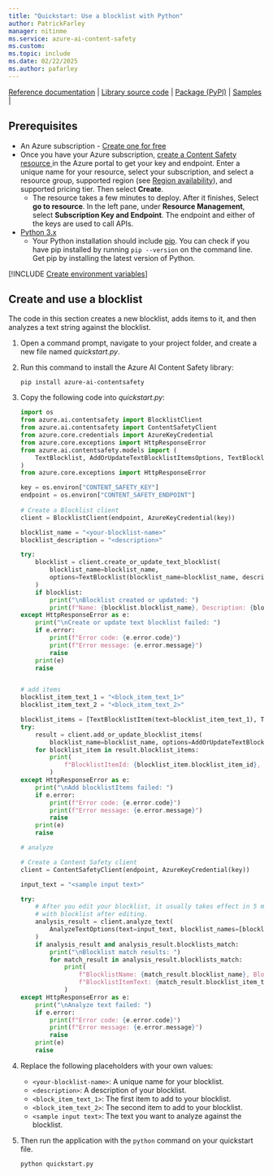 ```yaml
---
title: "Quickstart: Use a blocklist with Python"
author: PatrickFarley
manager: nitinme
ms.service: azure-ai-content-safety
ms.custom:
ms.topic: include
ms.date: 02/22/2025
ms.author: pafarley
---
```


[Reference documentation](https://pypi.org/project/azure-ai-contentsafety/) | [Library source code](https://github.com/Azure/azure-sdk-for-python/tree/main/sdk/contentsafety/azure-ai-contentsafety) | [Package (PyPI)](https://pypi.org/project/azure-ai-contentsafety/) | [Samples](https://github.com/Azure-Samples/AzureAIContentSafety/tree/main/python/1.0.0) |

## Prerequisites

* An Azure subscription - [Create one for free](https://azure.microsoft.com/pricing/purchase-options/azure-account?cid=msft_learn) 
* Once you have your Azure subscription, <a href="https://aka.ms/acs-create"  title="Create a Content Safety resource"  target="_blank">create a Content Safety resource </a> in the Azure portal to get your key and endpoint. Enter a unique name for your resource, select your subscription, and select a resource group, supported region (see [Region availability](/azure/ai-services/content-safety/overview#region-availability)), and supported pricing tier. Then select **Create**.
  * The resource takes a few minutes to deploy. After it finishes, Select **go to resource**. In the left pane, under **Resource Management**, select **Subscription Key and Endpoint**. The endpoint and either of the keys are used to call APIs.
* [Python 3.x](https://www.python.org/)
  * Your Python installation should include [pip](https://pip.pypa.io/en/stable/). You can check if you have pip installed by running `pip --version` on the command line. Get pip by installing the latest version of Python.

[!INCLUDE [Create environment variables](../env-vars.md)]

## Create and use a blocklist

The code in this section creates a new blocklist, adds items to it, and then analyzes a text string against the blocklist.

1. Open a command prompt, navigate to your project folder, and create a new file named *quickstart.py*.
1. Run this command to install the Azure AI Content Safety library:

    ```console
    pip install azure-ai-contentsafety
    ```

1. Copy the following code into *quickstart.py*:

    ```python
    import os
    from azure.ai.contentsafety import BlocklistClient
    from azure.ai.contentsafety import ContentSafetyClient
    from azure.core.credentials import AzureKeyCredential
    from azure.core.exceptions import HttpResponseError
    from azure.ai.contentsafety.models import (
        TextBlocklist, AddOrUpdateTextBlocklistItemsOptions, TextBlocklistItem, AnalyzeTextOptions
    )
    from azure.core.exceptions import HttpResponseError
    
    key = os.environ["CONTENT_SAFETY_KEY"]
    endpoint = os.environ["CONTENT_SAFETY_ENDPOINT"]
      
    # Create a Blocklist client
    client = BlocklistClient(endpoint, AzureKeyCredential(key))
    
    blocklist_name = "<your-blocklist-name>"
    blocklist_description = "<description>"
    
    try:
        blocklist = client.create_or_update_text_blocklist(
            blocklist_name=blocklist_name,
            options=TextBlocklist(blocklist_name=blocklist_name, description=blocklist_description),
        )
        if blocklist:
            print("\nBlocklist created or updated: ")
            print(f"Name: {blocklist.blocklist_name}, Description: {blocklist.description}")
    except HttpResponseError as e:
        print("\nCreate or update text blocklist failed: ")
        if e.error:
            print(f"Error code: {e.error.code}")
            print(f"Error message: {e.error.message}")
            raise
        print(e)
        raise
    
    
    # add items
    blocklist_item_text_1 = "<block_item_text_1>"
    blocklist_item_text_2 = "<block_item_text_2>"
    
    blocklist_items = [TextBlocklistItem(text=blocklist_item_text_1), TextBlocklistItem(text=blocklist_item_text_2)]
    try:
        result = client.add_or_update_blocklist_items(
            blocklist_name=blocklist_name, options=AddOrUpdateTextBlocklistItemsOptions(blocklist_items=blocklist_items))
        for blocklist_item in result.blocklist_items:
            print(
                f"BlocklistItemId: {blocklist_item.blocklist_item_id}, Text: {blocklist_item.text}, Description: {blocklist_item.description}"
            )
    except HttpResponseError as e:
        print("\nAdd blocklistItems failed: ")
        if e.error:
            print(f"Error code: {e.error.code}")
            print(f"Error message: {e.error.message}")
            raise
        print(e)
        raise
    
    # analyze
    
    # Create a Content Safety client
    client = ContentSafetyClient(endpoint, AzureKeyCredential(key))
    
    input_text = "<sample input text>"
    
    try:
        # After you edit your blocklist, it usually takes effect in 5 minutes, please wait some time before analyzing
        # with blocklist after editing.
        analysis_result = client.analyze_text(
            AnalyzeTextOptions(text=input_text, blocklist_names=[blocklist_name], halt_on_blocklist_hit=False)
        )
        if analysis_result and analysis_result.blocklists_match:
            print("\nBlocklist match results: ")
            for match_result in analysis_result.blocklists_match:
                print(
                    f"BlocklistName: {match_result.blocklist_name}, BlocklistItemId: {match_result.blocklist_item_id}, "
                    f"BlocklistItemText: {match_result.blocklist_item_text}"
                )
    except HttpResponseError as e:
        print("\nAnalyze text failed: ")
        if e.error:
            print(f"Error code: {e.error.code}")
            print(f"Error message: {e.error.message}")
            raise
        print(e)
        raise
    ```

1. Replace the following placeholders with your own values:
   * `<your-blocklist-name>`: A unique name for your blocklist.
   * `<description>`: A description of your blocklist.
   * `<block_item_text_1>`: The first item to add to your blocklist.
   * `<block_item_text_2>`: The second item to add to your blocklist.
   * `<sample input text>`: The text you want to analyze against the blocklist.
1. Then run the application with the `python` command on your quickstart file.

    ```console
    python quickstart.py
    ```